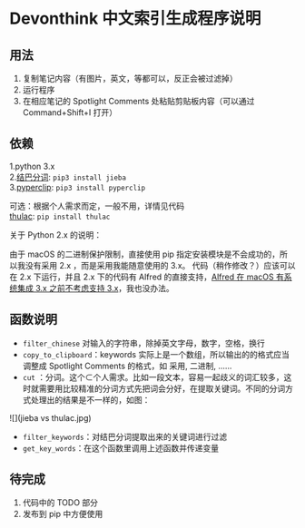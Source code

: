 # Devonthink 中文索引生成程序说明

## 用法

1. 复制笔记内容（有图片，英文，等都可以，反正会被过滤掉）
2. 运行程序
3. 在相应笔记的 Spotlight Comments 处粘贴剪贴板内容（可以通过 Command+Shift+I 打开）

## 依赖

1.python 3.x<br>
2.[结巴分词](https://github.com/fxsjy/jieba): `pip3 install jieba` <br>
3.[pyperclip](https://github.com/asweigart/pyperclip): `pip3 install pyperclip`<br>

可选：根据个人需求而定，一般不用，详情见代码<br>
[thulac](https://github.com/thunlp/THULAC-Python): `pip install thulac`

关于 Python 2.x 的说明：

由于 macOS 的二进制保护限制，直接使用 pip 指定安装模块是不会成功的，所以我没有采用 2.x ，而是采用我能随意使用的 3.x。
代码（稍作修改？）应该可以在 2.x 下运行，并且 2.x 下的代码有 Alfred 的直接支持，[Alfred 在 macOS 有系统集成 3.x 之前不考虑支持 3.x](http://alfredworkflow.readthedocs.io/en/latest/supported-versions.html#why-no-python-3-support)，我也没办法。

## 函数说明

- `filter_chinese` 对输入的字符串，除掉英文字母，数字，空格，换行
- `copy_to_clipboard`：keywords 实际上是一个数组，所以输出的的格式应当调整成 Spotlight Comments 的格式，如 采用, 二进制, ......
- `cut` ：分词。这个⊂个人需求。比如一段文本，容易一起歧义的词汇较多，这时就需要用比较精准的分词方式先把词会分好，在提取关键词。不同的分词方式处理出的结果是不一样的，如图：

![](jieba vs thulac.jpg)

- `filter_keywords`：对结巴分词提取出来的关键词进行过滤
- `get_key_words`：在这个函数里调用上述函数并传递变量

## 待完成

1. 代码中的 TODO 部分
2. 发布到 pip 中方便使用
